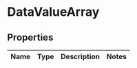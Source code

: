 
# DataValueArray

## Properties
Name | Type | Description | Notes
------------ | ------------- | ------------- | -------------



